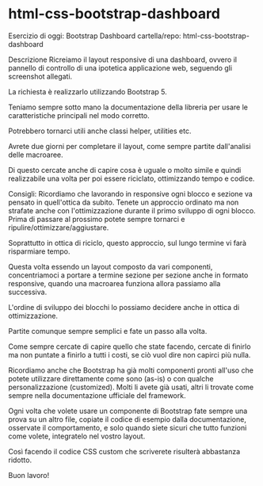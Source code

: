 # html-css-bootstrap-dashboard

Esercizio di oggi: Bootstrap Dashboard
cartella/repo: html-css-bootstrap-dashboard

Descrizione
Ricreiamo il layout responsive di una dashboard, ovvero il pannello di controllo di una ipotetica applicazione web, seguendo gli screenshot allegati.

La richiesta è realizzarlo utilizzando Bootstrap 5.

Teniamo sempre sotto mano la documentazione della libreria per usare le caratteristiche principali nel modo corretto.

Potrebbero tornarci utili anche classi helper, utilities etc.

Avrete due giorni per completare il layout, come sempre partite dall'analisi delle macroaree.

Di questo cercate anche di capire cosa è uguale o molto simile e quindi realizzabile una volta per poi essere riciclato, ottimizzando tempo e codice.

Consigli:
Ricordiamo che lavorando in responsive ogni blocco e sezione va pensato in quell'ottica da subito.
Tenete un approccio ordinato ma non strafate anche con l'ottimizzazione durante il primo sviluppo di ogni blocco. Prima di passare al prossimo potete sempre tornarci e ripulire/ottimizzare/aggiustare.

Soprattutto in ottica di riciclo, questo approccio, sul lungo termine vi farà risparmiare tempo.

Questa volta essendo un layout composto da vari componenti, concentriamoci a portare a termine sezione per sezione anche in formato responsive, quando una macroarea funziona allora passiamo alla successiva.

L'ordine di sviluppo dei blocchi lo possiamo decidere anche in ottica di ottimizzazione.

Partite comunque sempre semplici e fate un passo alla volta.

Come sempre cercate di capire quello che state facendo, cercate di finirlo ma non puntate a finirlo a tutti i costi, se ciò vuol dire non capirci più nulla.

Ricordiamo anche che Bootstrap ha già molti componenti pronti all'uso che potete utilizzare direttamente come sono (as-is) o con qualche personalizzazione (customized). Molti li avete già usati, altri li trovate come sempre nella documentazione ufficiale del framework.

Ogni volta che volete usare un componente di Bootstrap fate sempre una prova su un altro file, copiate il codice di esempio dalla documentazione, osservate il comportamento, e solo quando siete sicuri che tutto funzioni come volete, integratelo nel vostro layout.

Così facendo il codice CSS custom che scriverete risulterà abbastanza ridotto.

Buon lavoro!